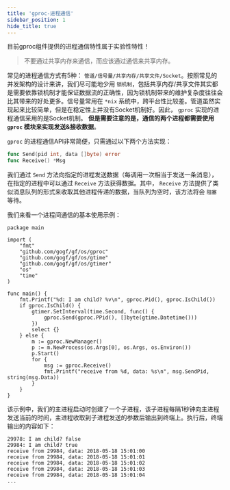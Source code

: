 ```yaml
---
title: 'gproc-进程通信'
sidebar_position: 1
hide_title: true
---
```


目前gproc组件提供的进程通信特性属于实验性特性！

> 不要通过共享内存来通信，而应该通过通信来共享内存。

常见的进程通信方式有5种： `管道/信号量/共享内存/共享文件/Socket`。按照常见的并发架构的设计来讲，我们尽可能地少用 `锁机制`，包括共享内存/共享文件其实都是需要依靠锁机制才能保证数据流的正确性，因为锁机制带来的维护复杂度往往会比其带来的好处更多。信号量常用在 `*nix` 系统中，跨平台性比较差。管道虽然实现起来比较简单，但是在稳定性上并没有Socket机制好。因此， `gproc` 实现的进程通信采用的是Socket机制。 **但是需要注意的是，通信的两个进程都需要使用 `gproc` 模块来实现发送&接收数据**。

`gproc` 的进程通信API非常简便，只需通过以下两个方法实现：

```  go
func Send(pid int, data []byte) error
func Receive() *Msg

```

我们通过 `Send` 方法向指定的进程发送数据（每调用一次相当于发送一条消息），在指定的进程中可以通过 `Receive` 方法获得数据。其中， `Receive` 方法提供了类似消息队列的形式来收取其他进程传递的数据，当队列为空时，该方法将会 `阻塞` 等待。

我们来看一个进程间通信的基本使用示例：

```
package main

import (
	"fmt"
	"github.com/gogf/gf/os/gproc"
	"github.com/gogf/gf/os/gtime"
	"github.com/gogf/gf/os/gtimer"
	"os"
	"time"
)

func main() {
	fmt.Printf("%d: I am child? %v\n", gproc.Pid(), gproc.IsChild())
	if gproc.IsChild() {
		gtimer.SetInterval(time.Second, func() {
			gproc.Send(gproc.PPid(), []byte(gtime.Datetime()))
		})
		select {}
	} else {
		m := gproc.NewManager()
		p := m.NewProcess(os.Args[0], os.Args, os.Environ())
		p.Start()
		for {
			msg := gproc.Receive()
			fmt.Printf("receive from %d, data: %s\n", msg.SendPid, string(msg.Data))
		}
	}
}
```

该示例中，我们的主进程启动时创建了一个子进程，该子进程每隔1秒钟向主进程发送当前的时间，主进程收取到子进程发送的参数后输出到终端上。执行后，终端输出的内容如下：

```  shell
29978: I am child? false
29984: I am child? true
receive from 29984, data: 2018-05-18 15:01:00
receive from 29984, data: 2018-05-18 15:01:01
receive from 29984, data: 2018-05-18 15:01:02
receive from 29984, data: 2018-05-18 15:01:03
receive from 29984, data: 2018-05-18 15:01:04
...
```